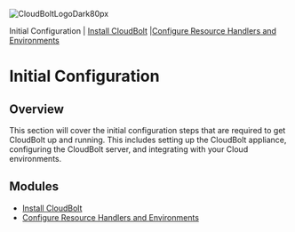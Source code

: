![CloudBoltLogoDark80px](https://github.com/user-attachments/assets/66cf699d-6792-4d67-b34c-d153bd92944e)

Initial Configuration | [Install CloudBolt](01_install_cloudbolt/README.md) |[Configure Resource Handlers and Environments](02_configure_resource_handlers_and_environments/README.md)

# Initial Configuration

## Overview
This section will cover the initial configuration steps that are required to get CloudBolt up and running. This includes setting up the CloudBolt appliance, configuring the CloudBolt server, and integrating with your Cloud environments.

## Modules
- [Install CloudBolt](01_install_cloudbolt/README.md)
- [Configure Resource Handlers and Environments](02_configure_resource_handlers_and_environments/README.md)